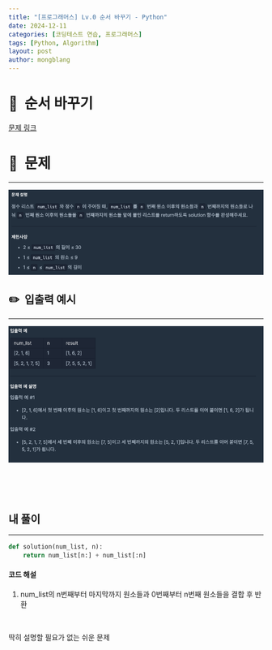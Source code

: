 ```yaml
---
title: "[프로그래머스] Lv.0 순서 바꾸기 - Python"
date: 2024-12-11 
categories: [코딩테스트 연습, 프로그래머스]
tags: [Python, Algorithm]
layout: post
author: mongblang
---
```


# 📌&nbsp; **순서 바꾸기**
[문제 링크](https://school.programmers.co.kr/learn/courses/30/lessons/181891)  

# 📝&nbsp; **문제**
---
![문제](/assets/img/codingtest-post-img/PG181891-1.png)


## ✏️&nbsp; **입출력 예시**
---
![예시](/assets/img/codingtest-post-img/PG181891-2.png)  


&nbsp;  

&nbsp;   



## **내 풀이**  
--- 

```python
def solution(num_list, n):
    return num_list[n:] + num_list[:n]
```


#### **코드 해설**  
1. num_list의 n번째부터 마지막까지 원소들과 0번째부터 n번째 원소들을 결합 후 반환

&nbsp;  

딱히 설명할 필요가 없는 쉬운 문제 

&nbsp;   
&nbsp;  


